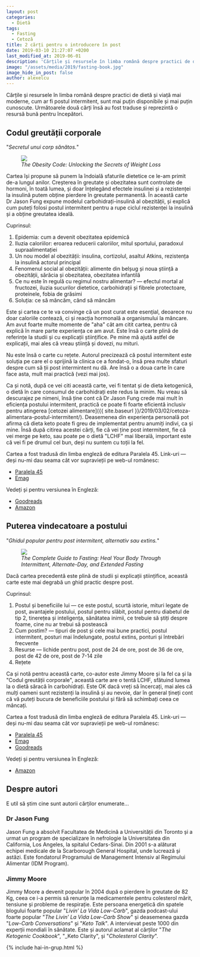```yaml
---
layout: post
categories:
  - Dietă
tags:
  - Fasting
  - Cetoză
title: 2 cărți pentru o introducere în post
date: 2019-03-10 21:27:07 +0200
last_modified_at: 2019-06-01
description: 'Cărțile și resursele în limba română despre practici de dietă și viață mai moderne, cum ar fi postul intermitent, sunt mai puțin disponibile și mai puțin cunoscute. Următoarele două cărți însă au fost traduse și reprezintă o resursă bună pentru începători.'
image: "/assets/media/2019/fasting-book.jpg"
image_hide_in_post: false
author: alexelcu
---
```


<p class="intro">Cărțile și resursele în limba română despre practici de dietă și viață mai moderne, cum ar fi postul intermitent, sunt mai puțin disponibile și mai puțin cunoscute. Următoarele două cărți însă au fost traduse și reprezintă o resursă bună pentru începători.</p>

## Codul greutății corporale

"_Secretul unui corp sănătos._"

<figure>
  <a href="{{ site.baseurl }}/assets/media/2019/codul-greutatii-corporale.jpg">
    <img src="{{ site.baseurl }}/assets/media/2019/codul-greutatii-corporale.jpg" />
  </a>
  <figcaption><i>The Obesity Code: Unlocking the Secrets of Weight Loss</i></figcaption>
</figure>

Cartea își propune să punem la îndoială sfaturile dietetice ce le-am primit de-a
lungul anilor. Creșterea în greutate și obezitatea sunt controlate de hormoni,
în toată lumea, și doar înțelegând efectele insulinei și a rezistenței la
insulină putem obține pierdere în greutate permanentă. În această carte Dr Jason
Fung expune modelul carbohidrați-insulină al obezității, și explică cum puteți
folosi postul intermitent pentru a rupe ciclul rezistenței la insulină și a
obține greutatea ideală.

Cuprinsul:

1. Epidemia: cum a devenit obezitatea epidemică
2. Iluzia caloriilor: eroarea reducerii caloriilor, mitul sportului, paradoxul supraalimentației
3. Un nou model al obezității: insulina, cortizolul, asaltul Atkins, rezistența la insulină actorul principal
4. Fenomenul social al obezității: alimente din belșug și noua știință a obezității, sărăcia și obezitatea, obezitatea infantilă
5. Ce nu este în regulă cu regimul nostru alimentar? — efectul mortal al fructozei, iluzia sucurilor dietetice, carbohidrații și fibrele protectoare, proteinele, fobia de grăsimi
6. Soluția: ce să mâncăm, când să mâncăm

Este și cartea ce te va convinge că un post curat este esențial, deoarece
nu doar caloriile contează, ci și reacția hormonală a organismului la mâncare.
Am avut foarte multe momente de "aha" cât am citit cartea, pentru că explică în
mare parte experiența ce am avut. Este însă o carte plină de referințe la studii
și cu explicații științifice. Pe mine mă ajută astfel de explicații, mai ales că
vreau știință și dovezi, nu mituri.

Nu este însă o carte cu rețete. Autorul precizează că postul intermitent este
soluția pe care el o sprijină la clinica ce a fondat-o, însă prea multe sfaturi
despre cum să ții post intermintent nu dă. Are însă o a doua carte în care
face asta, mult mai practică (vezi mai jos).

Ca și notă, după ce vei citi această carte, vei fi tentat și de dieta
ketogenică, o dietă în care consumul de carbohidrați este redus la minim.
Nu vreau să descurajez pe nimeni, însă ține cont că Dr Jason Fung crede mai
mult în eficiența postului intermitent, practică ce poate fi foarte
eficientă inclusiv pentru atingerea
[cetozei alimentare]({{ site.baseurl }}/2019/03/02/cetoza-alimentara-postul-intermitent/).
Deasemenea din experiența personală pot afirma că dieta keto poate fi greu
de implementat pentru anumiți indivi, ca și mine. Însă după citirea acestei
cărți, fie că vei ține post intermitent, fie că vei merge pe keto, sau poate
pe o dietă "LCHF" mai liberală, important este că vei fi pe drumul cel bun, deși
nu suntem cu toții la fel.

Cartea a fost tradusă din limba engleză de editura Paralela 45.
Link-uri — deși nu-mi dau seama cât vor supravieții pe web-ul românesc:

- [Paralela 45](https://www.edituraparalela45.ro/produs/codul-greutatii-corporale-secretul-unui-corp-sanatos/)
- [Emag](https://www.emag.ro/search/%20Codul%20greutatii%20corporale%20-%20Jason%20Fung)

Vedeți și pentru versiunea în Engleză:

- [Goodreads](https://www.goodreads.com/book/show/24945404-the-obesity-code)
- [Amazon](https://www.amazon.com/Obesity-Code-Unlocking-Secrets-Weight-ebook/dp/B01C6D0LCK/ref=sr_1_1)

## Puterea vindecatoare a postului

"_Ghidul popular pentru post intermitent, alternativ sau extins._"

<figure>
  <a href="{{ site.baseurl }}/assets/media/2019/ghidul-postului.png">
    <img src="{{ site.baseurl }}/assets/media/2019/ghidul-postului.png" />
  </a>
  <figcaption><i>The Complete Guide to Fasting: Heal Your Body Through Intermittent, Alternate-Day, and Extended Fasting</i></figcaption>
</figure>

Dacă cartea precedentă este plină de studii și explicații științifice, această carte este mai degrabă un ghid practic despre post.

Cuprinsul:

1. Postul și beneficiile lui — ce este postul, scurtă istorie, mituri legate de post, avantajele postului, postul pentru slăbit, postul pentru diabetul de tip 2, tinerețea și inteligența, sănătatea inimii, ce trebuie să știți despre foame, cine nu ar trebui să postească
2. Cum postim? — tipuri de post și cele mai bune practici, postul intermitent, posturi mai îndelungate, postul extins, ponturi și întrebări frecvente
3. Resurse — lichide pentru post, post de 24 de ore, post de 36 de ore, post de 42 de ore, post de 7-14 zile
4. Rețete

Ca și notă pentru această carte, co-autor este Jimmy Moore și la fel ca și la "Codul greutății corporale", această carte are o tentă LCHF, sfătuind lumea la o dietă săracă în carbohidrați. Este OK dacă vreți să încercați, mai ales că mulți oameni sunt rezistenți la insulină și au nevoie, dar în general țineți cont că vă puteți bucura de beneficiile postului și fără să schimbați ceea ce mâncați.

Cartea a fost tradusă din limba engleză de editura Paralela 45.
Link-uri — deși nu-mi dau seama cât vor supravieții pe web-ul românesc:

- [Paralela 45](https://www.edituraparalela45.ro/produs/puterea-vindecatoare-a-postului-ghidul-popular-pentru-post-intermitent-alternativ-sau-extins/)
- [Emag](https://www.emag.ro/search/puterea+vindecatoare+a+postului+jason+fung)
- [Goodreads](https://www.goodreads.com/book/show/43583837-puterea-vindec-toare-a-postului-ghidul-popular-pentru-post-intermitent)

Vedeți și pentru versiunea în Engleză:

- [Amazon](https://www.amazon.com/Complete-Guide-Fasting-Intermittent-Alternate-Day-ebook/dp/B01MF8SC2X/ref=tmm_kin_swatch_0)


## Despre autori

E util să știm cine sunt autorii cărților enumerate...

### Dr Jason Fung

Jason Fung a absolvit Facultatea de Medicină a Universității din Toronto și a urmat un program de specializare în nefrologie la Universitatea din California, Los Angeles, la spitalul Cedars-Sinai. Din 2001 s-a alăturat echipei medicale de la Scarborough General Hospital, unde lucrează și astăzi. Este fondatorul Programului de Management Intensiv al Regimului Alimentar (IDM Program).

### Jimmy Moore

Jimmy Moore a devenit popular în 2004 după o pierdere în greutate de 82 Kg, ceea ce i-a permis să renunțe la medicamentele pentru colesterol mărit, tensiune și probleme de respirație. Este persoana energetică din spatele blogului foarte popular "_Livin’ La Vida Low-Carb_", gazda podcast-ului foarte popular "_The Livin’ La Vida Low-Carb Show_" și deasemenea gazda "_Low-Carb Conversations_" și "_Keto Talk_". A intervievat peste 1000 din experții mondiali în sănătate. Este și autorul aclamat al cărților "_The Ketogenic Cookbook_", "_Keto Clarity", și "_Cholesterol Clarity_".

{% include hai-in-grup.html %}
